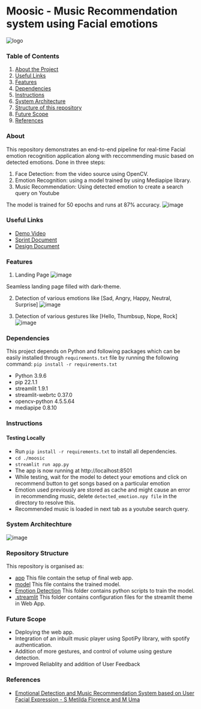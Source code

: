 # Moosic - Music Recommendation system using Facial emotions

![logo](https://user-images.githubusercontent.com/81975567/170825957-55b94708-4893-4e13-a4aa-c5fa4ca9b070.png)

### Table of Contents
1. [About the Project](#about)
2. [Useful Links](#useful-links)
3. [Features](#features)
4. [Dependencies](#dependencies)
5. [Instructions](#instructions)
6. [System Architecture](#system-architechture)
7. [Structure of this repository](#repository-structure)
8. [Future Scope](#future-scope)
9. [References](#references)


### About
This repository demonstrates an end-to-end pipeline for real-time Facial emotion recognition application along with reccommending music based on detected emotions.
Done in three steps:
1. Face Detection: from the video source using OpenCV.
2. Emotion Recognition: using a model trained by using Mediapipe library.
3. Music Recommendation: Using detected emotion to create a search query on Youtube

The model is trained for 50 epochs and runs at 87% accuracy.
![image](https://user-images.githubusercontent.com/81975567/170823927-bd313103-7b34-42fd-9635-1b913ec65667.png)

### Useful Links
- [Demo Video](https://drive.google.com/file/d/18LERP3mieY1IuGvB4rP2dNVi7-gSJYCW/view?usp=sharing)
- [Sprint Document](https://drive.google.com/file/d/16Hw_z2g4PVrzBO97enPeikW0-3zO8n5i/view?usp=sharing)
- [Design Document](https://docs.google.com/presentation/d/1XoSN0gW_lVGJQSsLhSe6WVx80PbyMRAg/edit?usp=sharing&ouid=109023606663997444374&rtpof=true&sd=true)

### Features
1. Landing Page
![image](https://user-images.githubusercontent.com/81975567/170835333-7a69618e-3f3c-46e9-90b1-b6fc72cc5553.png)

Seamless landing page filled with dark-theme.

2. Detection of various emotions like [Sad, Angry, Happy, Neutral, Surprise]
![image](https://user-images.githubusercontent.com/81975567/170837282-d7f80ebc-cb69-4b86-ba6e-5f1c3f58e7d8.png)

3. Detection of various gestures like [Hello, Thumbsup, Nope, Rock]
![image](https://user-images.githubusercontent.com/81975567/170837584-d47e2b7f-0499-4a99-b8f3-25a8e743d97d.png)





### Dependencies
This project depends on Python and following packages which can be easily installed through `requirements.txt` file by running the following command:
`pip install -r requirements.txt`
- Python 3.9.6
- pip 22.1.1
- streamlit 1.9.1
- streamlit-webrtc 0.37.0
- opencv-python 4.5.5.64
- mediapipe 0.8.10
 
### Instructions
#### Testing Locally
-	Run `pip install -r requirements.txt` to install all dependencies.
-	`cd ./moosic`
-	`streamlit run app.py`
-	The app is now running at http://localhost:8501
-	While testing, wait for the model to detect your emotions and click on recommend button to get songs based on a particular emotion
- Emotion used previously are stored as cache and might cause an error in recommending music, delete `detected_emotion.npy file` in the directory to resolve this. 
- Recommended music is loaded in next tab as a youtube search query.

### System Architechture
![image](https://user-images.githubusercontent.com/81975567/170823667-70ffb002-f1bd-4578-b9a0-4ed32baee51d.png)

### Repository Structure
 This repository is organised as:
 - [app](/app.py) This file contain the setup of final web app.
 - [model](/model.h5) This file contains the trained model.
 - [Emotion Detection](./Emotion%20Detection) This folder contains python scripts to train the model.
 - [.streamlit](./.streamlit) This folder contains configuration files for the streamlit theme in Web App.




### Future Scope
- Deploying the web app.
- Integration of an inbuilt music player using  SpotiPy library, with spotify authentication.
- Addition of more gestures, and control of volume using gesture detection.
- Improved Reliablity and addition of User Feedback 

### References
- [Emotional Detection and Music Recommendation System
based on User Facial Expression - S Metilda Florence and M Uma](https://iopscience.iop.org/article/10.1088/1757-899X/912/6/062007/pdf)


